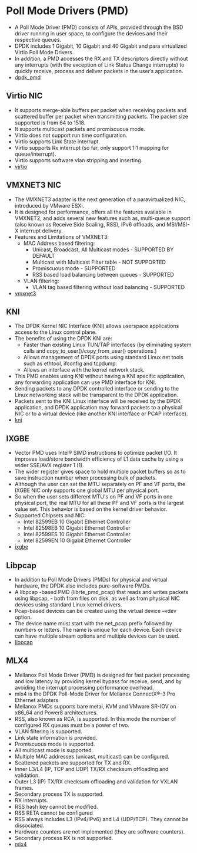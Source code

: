 # Poll Mode Drivers (PMD)
- A Poll Mode Driver (PMD) consists of APIs, provided through the BSD driver running in user space, to configure the devices and their respective queues.
- DPDK includes 1 Gigabit, 10 Gigabit and 40 Gigabit and para virtualized Virtio Poll Mode Drivers.
- In addition, a PMD accesses the RX and TX descriptors directly without any interrupts (with the exception of Link Status Change interrupts) to quickly receive, process and deliver packets in the user’s application.
- [dpdk_pmd](http://dpdk.org/doc/guides/prog_guide/poll_mode_drv.html)

## Virtio NIC
- It supports merge-able buffers per packet when receiving packets and scattered buffer per packet when transmitting packets. The packet size supported is from 64 to 1518.
- It supports multicast packets and promiscuous mode.
- Virtio does not support run time configuration.
- Virtio supports Link State interrupt.
- Virtio supports Rx interrupt (so far, only support 1:1 mapping for queue/interrupt).
- Virtio supports software vlan stripping and inserting.
- [virtio](http://dpdk.org/doc/guides/nics/virtio.html)

## VMXNET3 NIC
- The VMXNET3 adapter is the next generation of a paravirtualized NIC, introduced by VMware ESXi.
- It is designed for performance, offers all the features available in VMXNET2, and adds several new features such as, multi-queue support (also known as Receive Side Scaling, RSS), IPv6 offloads, and MSI/MSI-X interrupt delivery.
- Features and Limitations of VMXNET3:
    - MAC Address based filtering:
        - Unicast, Broadcast, All Multicast modes - SUPPORTED BY DEFAULT
        - Multicast with Multicast Filter table - NOT SUPPORTED
        - Promiscuous mode - SUPPORTED
        - RSS based load balancing between queues - SUPPORTED
    - VLAN filtering:
        - VLAN tag based filtering without load balancing - SUPPORTED
- [vmxnet3](http://dpdk.org/doc/guides/nics/vmxnet3.html)

## KNI
- The DPDK Kernel NIC Interface (KNI) allows userspace applications access to the Linux control plane.
- The benefits of using the DPDK KNI are:
    - Faster than existing Linux TUN/TAP interfaces (by eliminating system calls and copy_to_user()/copy_from_user() operations.)
    - Allows management of DPDK ports using standard Linux net tools such as ethtool, ifconfig and tcpdump.
    - Allows an interface with the kernel network stack.
- This PMD enables using KNI without having a KNI specific application, any forwarding application can use PMD interface for KNI.
- Sending packets to any DPDK controlled interface or sending to the Linux networking stack will be transparent to the DPDK application.
- Packets sent to the KNI Linux interface will be received by the DPDK application, and DPDK application may forward packets to a physical NIC or to a virtual device (like another KNI interface or PCAP interface).
- [kni](http://dpdk.org/doc/guides/nics/kni.html)

## IXGBE
- Vector PMD uses Intel® SIMD instructions to optimize packet I/O. It improves load/store bandwidth efficiency of L1 data cache by using a wider SSE/AVX register 1 (1).
- The wider register gives space to hold multiple packet buffers so as to save instruction number when processing bulk of packets.
- Although the user can set the MTU separately on PF and VF ports, the IXGBE NIC only supports one global MTU per physical port.
- So when the user sets different MTU's on PF and VF ports in one physical port, the real MTU for all these PF and VF ports is the largest value set. This behavior is based on the kernel driver behavior.
- Supported Chipsets and NIC:
    - Intel 82599EB 10 Gigabit Ethernet Controller
    - Intel 82598EB 10 Gigabit Ethernet Controller
    - Intel 82599ES 10 Gigabit Ethernet Controller
    - Intel 82599EN 10 Gigabit Ethernet Controller
- [ixgbe](http://dpdk.org/doc/guides/nics/ixgbe.html)

## Libpcap
- In addition to Poll Mode Drivers (PMDs) for physical and virtual hardware, the DPDK also includes pure-software PMDs.
- A libpcap -based PMD (librte_pmd_pcap) that reads and writes packets using libpcap, - both from files on disk, as well as from physical NIC devices using standard Linux kernel drivers.
- Pcap-based devices can be created using the virtual device –vdev option.
- The device name must start with the net_pcap prefix followed by numbers or letters. The name is unique for each device. Each device can have multiple stream options and multiple devices can be used.
- [libpcap](http://dpdk.org/doc/guides/nics/pcap_ring.html)

## MLX4
- Mellanox Poll Mode Driver (PMD) is designed for fast packet processing and low latency by providing kernel bypass for receive, send, and by avoiding the interrupt processing performance overhead.
- mlx4 is the DPDK Poll-Mode Driver for Mellanox ConnectX®-3 Pro Ethernet adapters
- Mellanox PMDs supports bare metal, KVM and VMware SR-IOV on x86_64 and Power8 architectures.
- RSS, also known as RCA, is supported. In this mode the number of configured RX queues must be a power of two.
- VLAN filtering is supported.
- Link state information is provided.
- Promiscuous mode is supported.
- All multicast mode is supported.
- Multiple MAC addresses (unicast, multicast) can be configured.
- Scattered packets are supported for TX and RX.
- Inner L3/L4 (IP, TCP and UDP) TX/RX checksum offloading and validation.
- Outer L3 (IP) TX/RX checksum offloading and validation for VXLAN frames.
- Secondary process TX is supported.
- RX interrupts.
- RSS hash key cannot be modified.
- RSS RETA cannot be configured
- RSS always includes L3 (IPv4/IPv6) and L4 (UDP/TCP). They cannot be dissociated.
- Hardware counters are not implemented (they are software counters).
- Secondary process RX is not supported.
- [mlx4](https://doc.dpdk.org/guides/nics/mlx4.html)